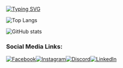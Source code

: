 [![Typing SVG](https://readme-typing-svg.herokuapp.com?size=28&duration=3500&pause=1000&color=FFD700&left=true&vCenter=true&width=600&lines=Hello+World!;Welcome+to+my+GitHub+Profile;Explore||+Learn||+Create)](https://git.io/typing-svg)

![Top Langs](https://github-readme-stats.vercel.app/api/top-langs/?username=sakib-ar&layout=compact&theme=cobalt)

![GitHub stats](https://github-readme-stats.vercel.app/api?username=sakib-ar&show_icons=true&theme=radical)

### Social Media Links:
[![Facebook](https://img.shields.io/badge/Facebook-1877F2?style=for-the-badge&logo=facebook&logoColor=white)](https://www.facebook.com/Sakib.rar003)[![Instagram](https://img.shields.io/badge/Instagram-E4405F?style=for-the-badge&logo=instagram&logoColor=white)](https://www.instagram.com/sakib.rar)[![Discord](https://img.shields.io/badge/Discord-7289DA?style=for-the-badge&logo=discord&logoColor=white)](https://discord.com/users/sakib_ar)[![LinkedIn](https://img.shields.io/badge/LinkedIn-0A66C2?style=for-the-badge&logo=linkedin&logoColor=white)](https://www.linkedin.com/in/sakib-ar)

<!--
Some ideas:
- ![Profile Views](https://komarev.com/ghpvc/?username=sakib-ar&color=blue)
- 🔭 I’m currently working on ...
- 🌱 I’m currently learning ...
- 🤔 I’m looking for help with ...
- 💬 Ask me about ...
- 📫 How to reach me: ...
- ⚡ Fun fact: ...
-->